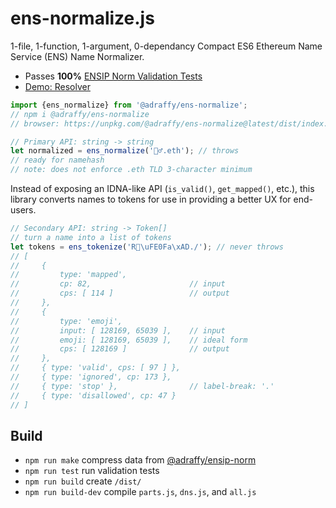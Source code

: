 # ens-normalize.js
1-file, 1-function, 1-argument, 0-dependancy Compact ES6 Ethereum Name Service (ENS) Name Normalizer.

* Passes **100%** [ENSIP Norm Validation Tests](https://adraffy.github.io/ensip-norm/)
* [Demo: Resolver](https://adraffy.github.io/ens-normalize.js/test/resolver.html)

```Javascript
import {ens_normalize} from '@adraffy/ens-normalize';
// npm i @adraffy/ens-normalize
// browser: https://unpkg.com/@adraffy/ens-normalize@latest/dist/index.min.js

// Primary API: string -> string
let normalized = ens_normalize('🚴‍♂️.eth'); // throws 
// ready for namehash
// note: does not enforce .eth TLD 3-character minimum
```
Instead of exposing an IDNA-like API (`is_valid()`, `get_mapped()`, etc.), this library converts names to tokens for use in providing a better UX for end-users. 
```JavaScript
// Secondary API: string -> Token[]
// turn a name into a list of tokens
let tokens = ens_tokenize('R💩\uFE0Fa\xAD./'); // never throws
// [
//     { 
//         type: 'mapped', 
//         cp: 82,                      // input
//         cps: [ 114 ]                 // output
//     }, 
//     { 
//         type: 'emoji',
//         input: [ 128169, 65039 ],    // input 
//         emoji: [ 128169, 65039 ],    // ideal form
//         cps: [ 128169 ]              // output
//     },
//     { type: 'valid', cps: [ 97 ] },
//     { type: 'ignored', cp: 173 },
//     { type: 'stop' },                // label-break: '.'
//     { type: 'disallowed', cp: 47 }
// ]
```

## Build

* `npm run make` compress data from [@adraffy/ensip-norm](https://adraffy.github.io/ensip-norm/)
* `npm run test` run validation tests
* `npm run build` create `/dist/`
* `npm run build-dev` compile `parts.js`, `dns.js`, and `all.js`